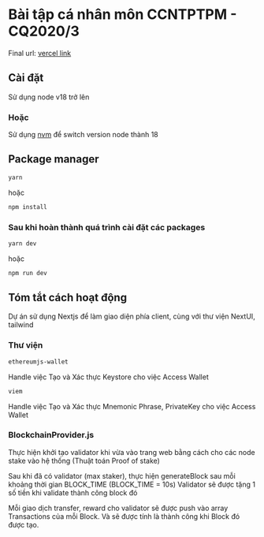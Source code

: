 # Bài tập cá nhân môn CCNTPTPM - CQ2020/3

Final url: [vercel link](https://mycoin-wallet-4icy3yu44-gr3en4pples-projects.vercel.app/)

## Cài đặt

Sử dụng node v18 trở lên

### Hoặc

Sử dụng [nvm](https://github.com/nvm-sh/nvm) để switch version node thành 18

## Package manager

```bash
yarn
```

hoặc

```bash
npm install
```

### Sau khi hoàn thành quá trình cài đặt các packages

```bash
yarn dev
```

hoặc

```bash
npm run dev
```

## Tóm tắt cách hoạt động

Dự án sử dụng Nextjs để làm giao diện phía client, cùng với thư viện NextUI, tailwind

### Thư viện

```bash
ethereumjs-wallet
```

Handle việc Tạo và Xác thực Keystore cho việc Access Wallet

```bash
viem
```

Handle việc Tạo và Xác thực Mnemonic Phrase, PrivateKey cho việc Access Wallet

### BlockchainProvider.js

Thực hiện khởi tạo validator khi vừa vào trang web bằng cách cho các node stake vào hệ thống (Thuật toán Proof of stake)

Sau khi đã có validator (max staker), thực hiện generateBlock sau mỗi khoảng thời gian BLOCK_TIME (BLOCK_TIME = 10s)
Validator sẽ được tặng 1 số tiền khi validate thành công block đó

Mỗi giao dịch transfer, reward cho validator sẽ được push vào array Transactions của mỗi Block.
Và sẽ được tính là thành công khi Block đó được tạo.


